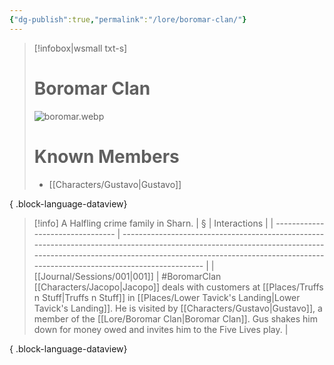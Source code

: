 ```yaml
---
{"dg-publish":true,"permalink":"/lore/boromar-clan/"}
---
```


> [!infobox|wsmall txt-s]
> # Boromar Clan
> ![boromar.webp](/img/user/z_attachments/boromar.webp) 
> # Known Members
>  - [[Characters/Gustavo\|Gustavo]]
> 
{ .block-language-dataview}

>[!info] A Halfling crime family in Sharn.
| §                                | Interactions                                                                                                                                                                                                                                 |
| -------------------------------- | -------------------------------------------------------------------------------------------------------------------------------------------------------------------------------------------------------------------------------------------- |
| [[Journal/Sessions/001\|001]] | #BoromarClan [[Characters/Jacopo\|Jacopo]] deals with customers at [[Places/Truffs n Stuff\|Truffs n Stuff]] in [[Places/Lower Tavick's Landing\|Lower Tavick's Landing]]. He is visited by [[Characters/Gustavo\|Gustavo]], a member of the [[Lore/Boromar Clan\|Boromar Clan]]. Gus shakes him down for money owed and invites him to the Five Lives play. |

{ .block-language-dataview}